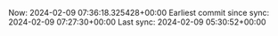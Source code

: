Now: 2024-02-09 07:36:18.325428+00:00 Earliest commit since sync: 2024-02-09 07:27:30+00:00 Last sync: 2024-02-09 05:30:52+00:00
